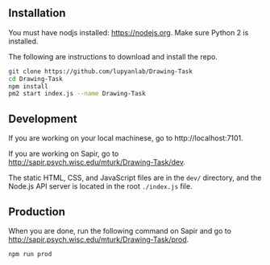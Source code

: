 ## Installation

You must have nodjs installed: https://nodejs.org. Make sure Python 2 is installed.

The following are instructions to download and install the repo.

```sh
git clone https://github.com/lupyanlab/Drawing-Task 
cd Drawing-Task
npm install
pm2 start index.js --name Drawing-Task
```

## Development

If you are working on your local machinese, go to http://localhost:7101.

If you are working on Sapir, go to http://sapir.psych.wisc.edu/mturk/Drawing-Task/dev.

The static HTML, CSS, and JavaScript files are in the `dev/` directory, and the Node.js API server is located in the root `./index.js` file.

## Production

When you are done, run the following command on Sapir and go to http://sapir.psych.wisc.edu/mturk/Drawing-Task/prod.

```sh
npm run prod
```

